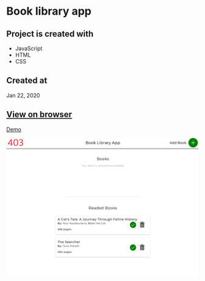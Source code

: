 # Book library app

## Project is created with
* JavaScript
* HTML
* CSS

## Created at
Jan 22, 2020

## [View on browser](https://n00bg1rl.github.io/Library-App/)
[Demo](https://n00bg1rl.github.io/Library-App/)

![github](./assets/images/github.png)